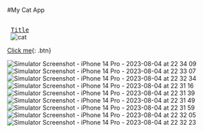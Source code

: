 #My Cat App



<kbd> <br> [Title][Link] <br> </kbd>![cat](https://github.com/DoniyorAshiraliyev/my_cat/assets/110379741/38aafd42-f89a-441c-bde4-9cd3da02d4e3)

[Link]: # 'Link with example title.'

[Click me](https://drive.google.com/file/d/1IF7zz5id54KqnH9oyq3OlvwV0rUGHGXZ/view?usp=share_link){: .btn}

![Simulator Screenshot - iPhone 14 Pro - 2023-08-04 at 22 34 09](https://github.com/DoniyorAshiraliyev/my_cat/assets/110379741/9b6d75b4-c2c2-4fab-b29c-a0331c9715e6)
![Simulator Screenshot - iPhone 14 Pro - 2023-08-04 at 22 33 07](https://github.com/DoniyorAshiraliyev/my_cat/assets/110379741/b4b85e1c-17b0-4f09-b0b5-89bdfc08c060)
![Simulator Screenshot - iPhone 14 Pro - 2023-08-04 at 22 32 34](https://github.com/DoniyorAshiraliyev/my_cat/assets/110379741/9614165f-4e0c-4859-be38-744c03ce5904)
![Simulator Screenshot - iPhone 14 Pro - 2023-08-04 at 22 31 16](https://github.com/DoniyorAshiraliyev/my_cat/assets/110379741/181a3ce7-ce22-4cec-b928-a6d9e1125ec3)
![Simulator Screenshot - iPhone 14 Pro - 2023-08-04 at 22 31 39](https://github.com/DoniyorAshiraliyev/my_cat/assets/110379741/ab98bc13-74a1-423e-9036-a1895836c0ba)
![Simulator Screenshot - iPhone 14 Pro - 2023-08-04 at 22 31 49](https://github.com/DoniyorAshiraliyev/my_cat/assets/110379741/688a48d6-35f8-43b6-a48f-a104e33cdf86)
![Simulator Screenshot - iPhone 14 Pro - 2023-08-04 at 22 31 59](https://github.com/DoniyorAshiraliyev/my_cat/assets/110379741/6d8b7f9d-c546-427c-b4db-d6a32a468a3e)
![Simulator Screenshot - iPhone 14 Pro - 2023-08-04 at 22 32 05](https://github.com/DoniyorAshiraliyev/my_cat/assets/110379741/20a66f8f-ef14-49dc-9501-0332f3cded60)
![Simulator Screenshot - iPhone 14 Pro - 2023-08-04 at 22 32 23](https://github.com/DoniyorAshiraliyev/my_cat/assets/110379741/118f73f7-259d-47aa-b78f-357040b3e2c7)
